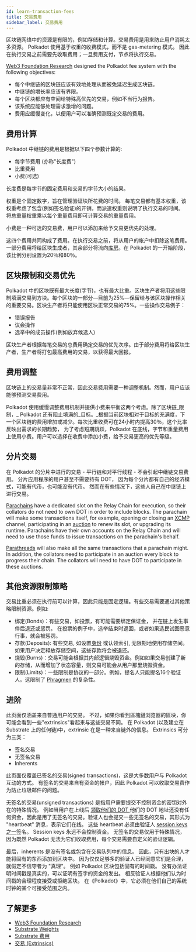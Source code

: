 ```yaml
---
id: learn-transaction-fees
title: 交易费用
sidebar_label: 交易费用
---
```


区块链网络中的资源是有限的，例如存储和计算。交易费用是用来防止用户消耗太多资源。 Polkadot 使用基于权重的收费模式，而不是 gas-metering 模式。 因此在执行交易之前需要先收取费用；一旦费用支付，节点将执行交易。

[Web3 Foundation Research](https://research.web3.foundation/en/latest/polkadot/Token%20Economics.html) designed the Polkadot fee system with the following objectives:

- 每个中继链的区块链应该有效地处理从而被免延迟生成区块链。
- 中继链的增长率应该有界限。
- 每个区块都应有空间给特殊高优先的交易，例如不当行为报告。
- 该系统应能够处理需求激增的问题。
- 费用应缓慢变化，以便用户可以准确预测既定交易的费用。

## 费用计算

Polkadot 中继链的费用是根据以下四个参数计算的:

- 每字节费用 (亦称"长度费")
- 比重费用
- 小费(可选)

长度费是每字节的固定费用和交易的字节大小的结果。

权重是个固定数字，旨在管理验证块所花费的时间。 每笔交易都有基本权重，该权重考虑了包含(例如签名验证)的开销，而派遣权重则说明了执行交易的时间。 将总重量权重乘以每个重量费用即可计算交易的重量费用。

小费是一种可选的交易费，用户可以添加来给予交易更优先的处理。

这四个费用共同构成了费用。在执行交易之前，将从用户的帐户中扣除这笔费用。一部分费用将给区块生成者，其余部分将流向[库房](learn-treasury)。在 Polkadot 的一开始阶段，该比例分别设置为20％和80％。

## 区块限制和交易优先

Polkadot 中的区块既有最大长度(字节)，也有最大比重。区块生产者将用这些限制填满交易到方块。每个区块的一部分―目前为25%―保留给与该区块操作相关的重要交易。区块生产者将只能使用区块正常交易的75%。一些操作交易例子：

- 错误报告
- 议会操作
- 选举中的成员操作(例如放弃候选人)

区块生产者根据每笔交易的总费用确定交易的优先次序。由于部分费用将给区块生产者，生产者将打包最高费用的交易，以获得最大回报。

## 费用调整

区块链上的交易量非常不正常，因此交易费用需要一种调整机制。然而，用户应该能够预测交易费用。

Polkadot 使用缓慢调整费用机制并提供小费来平衡这两个考虑。除了区块链_限制，_ Polkadot 还有阻止填满的_目标。_根据当前区块相对于目标的充满度，下一个区块链的费用增加或减少。每次比重收费可在24小时内提高30％，这个比率反映出需求的长期趋势， 为了考虑短期跳跃，Polkadot 在底线，字节和重量费用上使用小费。用户可以选择在收费中添加小费，给予交易更高的优先等级。

## 分片交易

在 Polkadot 的分片中进行的交易 - 平行链和对平行线程 - 不会引起中继链交易费用。 分片应用程序的用户甚至不需要持有 DOT， 因为每个分片都有自己的经济模式，可能有代币，也可能没有代币。 然而在有些情况下，这些人自己在中继链上进行交易。

[Parachains](learn-parachains) have a dedicated slot on the Relay Chain for execution, so their collators do not need to own DOT in order to include blocks. The parachain will make some transactions itself, for example, opening or closing an [XCMP](learn-crosschain) channel, participating in an [auction](learn-auction) to renew its slot, or upgrading its runtime. Parachains have their own accounts on the Relay Chain and will need to use those funds to issue transactions on the parachain's behalf.

[Parathreads](learn-parathreads) will also make all the same transactions that a parachain might. In addition, the collators need to participate in an auction every block to progress their chain. The collators will need to have DOT to participate in these auctions.

## 其他资源限制策略

交易比重必须在执行前可以计算，因此只能是固定逻辑。有些交易需要通过其他策略限制资源。例如:

- 绑定(Bonds)：有些交易，如投票，有可能需要绑定保证金， 并在链上发生事件后退还或惩罚。 在投票的例子中，选举结束时返回，或者如果选民试图恶意行事，就会被惩罚。
- 存款(Deposits): 有些交易, 如设置[身份](learn-identity) 或认领索引, 无限期地使用存储空间。 如果用户决定释放存储空间，这些存款将会被退还。
- 烧毁(Burns)：交易可能会根据其内部逻辑烧毁资金。例如如果交易创建了新的存储，从而增加了状态容量，则交易可能会从用户那里烧毁资金。
- 限制(Limits)：一些限制是协议的一部分。例如，提名人只能提名16个验证人。这限制了 [Phragmen](learn-phragmen) 的复杂性。

## 进阶

此页面仅涵盖来自普通用户的交易。 不过，如果你看到區塊鏈浏览器的區块，你可能会看到一些"extrinsics"看起来与这些交易不同。 在 Polkadot (以及建立在Substrate 上的任何链)中，extrinsic 在是一种来自链外的信息。 Extrinsics 可分为三类：

- 签名交易
- 无签名交易
- Inherents

此页面仅覆盖已签名的交易(signed transactions)，这是大多数用户与 Polkadot 互动的方式。 有签名的交易来自有资金的帐户，因此 Polkadot 可以收取交易费作为防止垃圾邮件的问题。

无签名的交易(unsigned transactions) 是指用户需要提交不控制资金的密钥对外在的特殊情况。 例如当用户在上线后 [领取他们的 DOT ](https://claims.polkadot.network) 他们的 DOT 地址还没有任何资金，因此是用了无签名的交易。验证人也会提交一些无签名的交易，其形式为 "heartbeat" 消息，表示它们在线。 这些 heartbeat 必须由验证人 [session keys 之一](learn-keys)签名。 Session keys 永远不会控制资金。 无签名的交易仅用于特殊情况，因为既然 Polkadot 无法为它们收取费用，每个交易需要自定义的验证逻辑。

最后，inherents 是没有签名或包含在交易队列中的信息。 因此，只有出块的人才能将固有的东西添加到区块中。 因为仅仅足够多的验证人已经同意它们是合理，就假定不信守者为 "真理"。 例如 Polkadot 区块包括固有的时间戳。 没有办法证明时间戳是真实的，可以证明有签字的资金的发出。 相反验证人根据他们认为时间戳的合理程度接受或拒绝区块。 在《Polkadot》中，它必须在他们自己的系统时钟的某个可接受范围之内。

## 了解更多

- [Web3 Foundation Research](https://research.web3.foundation/en/latest/polkadot/Token%20Economics.html#relay-chain-transaction-fees-and-per-block-transaction-limits)
- [Substrate Weights](https://substrate.dev/docs/en/knowledgebase/learn-substrate/weight)
- [Substrate 费用](https://substrate.dev/docs/en/knowledgebase/runtime/fees)
- [交易 (Extrinsics)](https://substrate.dev/docs/en/knowledgebase/learn-substrate/extrinsics)
